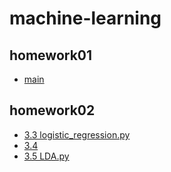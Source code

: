# machine-learning

## homework01

- [main](./homework01/__main__.py)

## homework02

- [3.3 logistic_regression.py](./homework02/3.3logistic_regression.py)
- [3.4](./homework02/3.4.py)
- [3.5 LDA.py](./homework02/3.5LDA.py)
